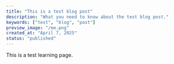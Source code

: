 ```yaml
---
title: "This is a test blog post"
description: "What you need to know about the test blog post."
keywords: ["test", "blog", "post"]
preview_image: "/me.png"
created_at: "April 7, 2025"
status: "published"
---
```


This is a test learning page.
